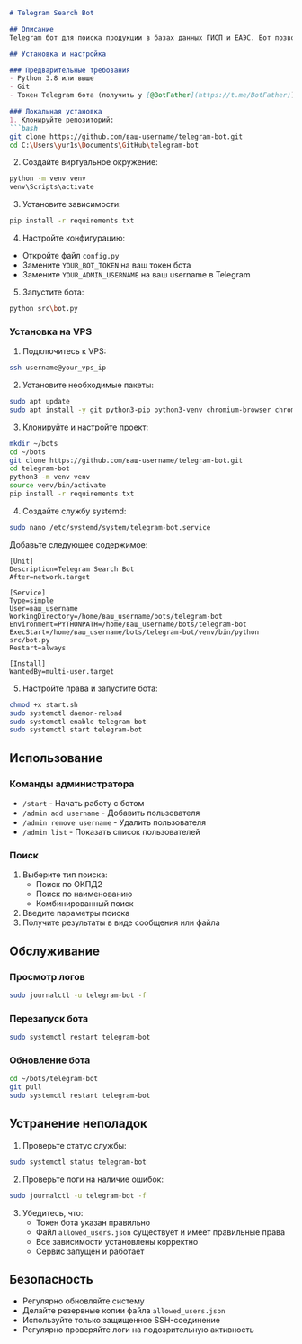 ```markdown:c:\Users\yur1s\Projects\telegram-bot\README.md
# Telegram Search Bot

## Описание
Telegram бот для поиска продукции в базах данных ГИСП и ЕАЭС. Бот позволяет осуществлять поиск по коду ОКПД2 и наименованию продукции как по отдельности, так и комбинированно.

## Установка и настройка

### Предварительные требования
- Python 3.8 или выше
- Git
- Токен Telegram бота (получить у [@BotFather](https://t.me/BotFather))

### Локальная установка
1. Клонируйте репозиторий:
```bash
git clone https://github.com/ваш-username/telegram-bot.git
cd C:\Users\yur1s\Documents\GitHub\telegram-bot
```

2. Создайте виртуальное окружение:
```bash
python -m venv venv
venv\Scripts\activate
```

3. Установите зависимости:
```bash
pip install -r requirements.txt
```

4. Настройте конфигурацию:
- Откройте файл `config.py`
- Замените `YOUR_BOT_TOKEN` на ваш токен бота
- Замените `YOUR_ADMIN_USERNAME` на ваш username в Telegram

5. Запустите бота:
```bash
python src\bot.py
```

### Установка на VPS

1. Подключитесь к VPS:
```bash
ssh username@your_vps_ip
```

2. Установите необходимые пакеты:
```bash
sudo apt update
sudo apt install -y git python3-pip python3-venv chromium-browser chromium-chromedriver
```

3. Клонируйте и настройте проект:
```bash
mkdir ~/bots
cd ~/bots
git clone https://github.com/ваш-username/telegram-bot.git
cd telegram-bot
python3 -m venv venv
source venv/bin/activate
pip install -r requirements.txt
```

4. Создайте службу systemd:
```bash
sudo nano /etc/systemd/system/telegram-bot.service
```

Добавьте следующее содержимое:
```plaintext
[Unit]
Description=Telegram Search Bot
After=network.target

[Service]
Type=simple
User=ваш_username
WorkingDirectory=/home/ваш_username/bots/telegram-bot
Environment=PYTHONPATH=/home/ваш_username/bots/telegram-bot
ExecStart=/home/ваш_username/bots/telegram-bot/venv/bin/python src/bot.py
Restart=always

[Install]
WantedBy=multi-user.target
```

5. Настройте права и запустите бота:
```bash
chmod +x start.sh
sudo systemctl daemon-reload
sudo systemctl enable telegram-bot
sudo systemctl start telegram-bot
```

## Использование

### Команды администратора
- `/start` - Начать работу с ботом
- `/admin add username` - Добавить пользователя
- `/admin remove username` - Удалить пользователя
- `/admin list` - Показать список пользователей

### Поиск
1. Выберите тип поиска:
   - Поиск по ОКПД2
   - Поиск по наименованию
   - Комбинированный поиск
2. Введите параметры поиска
3. Получите результаты в виде сообщения или файла

## Обслуживание

### Просмотр логов
```bash
sudo journalctl -u telegram-bot -f
```

### Перезапуск бота
```bash
sudo systemctl restart telegram-bot
```

### Обновление бота
```bash
cd ~/bots/telegram-bot
git pull
sudo systemctl restart telegram-bot
```

## Устранение неполадок

1. Проверьте статус службы:
```bash
sudo systemctl status telegram-bot
```

2. Проверьте логи на наличие ошибок:
```bash
sudo journalctl -u telegram-bot -f
```

3. Убедитесь, что:
   - Токен бота указан правильно
   - Файл `allowed_users.json` существует и имеет правильные права
   - Все зависимости установлены корректно
   - Сервис запущен и работает

## Безопасность
- Регулярно обновляйте систему
- Делайте резервные копии файла `allowed_users.json`
- Используйте только защищенное SSH-соединение
- Регулярно проверяйте логи на подозрительную активность
```

